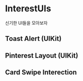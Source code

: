 # InterestUIs
신기한 UI들을 모아보자

## Toast Alert (UIKit)


## Pinterest Layout (UIKit)


## Card Swipe Interection
